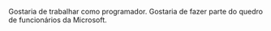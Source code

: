 Gostaria de trabalhar como programador.
Gostaria de fazer parte do quedro de funcionários da Microsoft.
